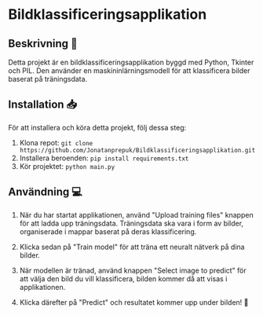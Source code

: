 # Bildklassificeringsapplikation

## Beskrivning 📄

Detta projekt är en bildklassificeringsapplikation byggd med Python, Tkinter och PIL. Den använder en maskininlärningsmodell för att klassificera bilder baserat på träningsdata.

## Installation 📥

För att installera och köra detta projekt, följ dessa steg:

1. Klona repot: `git clone https://github.com/Jonatanprepuk/Bildklassificeringsapplikation.git`
2. Installera beroenden: `pip install requirements.txt`
3. Kör projektet: `python main.py`

## Användning 💻

1. När du har startat applikationen, använd "Upload training files" knappen för att ladda upp träningsdata. Träningsdata ska vara i form av bilder, organiserade i mappar baserat på deras klassificering.

2. Klicka sedan på "Train model" för att träna ett neuralt nätverk på dina bilder.

3. När modellen är tränad, använd knappen "Select image to predict" för att välja den bild du vill klassificera, bilden kommer då att visas i applikationen.

4. Klicka därefter på "Predict" och resultatet kommer upp under bilden! 🌟